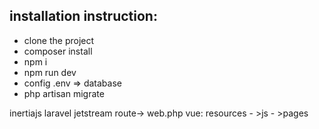 ## installation instruction:

- clone the project
- composer install
- npm i 
- npm run dev
- config .env => database
- php artisan migrate



inertiajs 
laravel jetstream
route-> web.php
vue: resources - >js - >pages 
